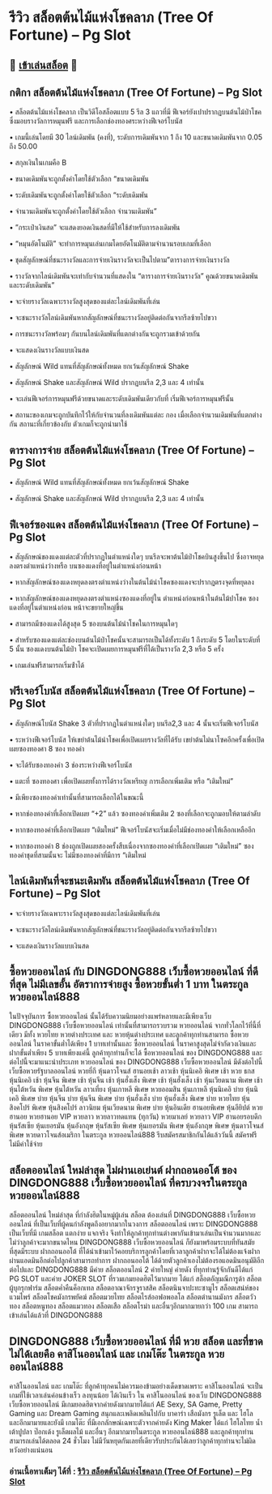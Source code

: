 # รีวิว สล็อตต้นไม้แห่งโชคลาภ (Tree Of Fortune) – Pg Slot

## 🎰 [เข้าเล่นสล็อต](https://bit.ly/3ryTLaH) 🎰

## กติกา สล็อตต้นไม้แห่งโชคลาภ (Tree Of Fortune) – Pg Slot

• สล็อตต้นไม้แห่งโชคลาภ เป็นวิดีโอสล็อตแบบ 5 รีล 3 แถวที่มี ฟีเจอร์ยังเปาปรากฏบนต้นไม้ป่าโชคซึ่งมอบรางวัลการหมุนฟรี และการเลือกช่องทองศระหว่างฟีเจอร์โบนัส

• เกมนี้เล่นโดยมี 30 ไลน์เดิมพัน (คงที่), ระดับการเดิมพันจาก 1 ถึง 10 และขนาดเดิมพันจาก 0.05 ถึง 50.00

• สกุลเงินในเกมคือ B

• ขนาดเดิมพันจะถูกตั้งค่าโดยใช้ตัวเลือก “ขนาดเดิมพัน

• ระดับเดิมพันจะถูกตั้งค่าโดยใช้ตัวเลือก “ระดับเดิมพัน

• จํานวนเดิมพันจะถูกตั้งค่าโดยใช้ตัวเลือก จํานวนเดิมพัน”

• ”กระเป๋าเงินสด” จะแสดงยอดเงินสดที่มีให้ใช้สําหรับการลงเดิมพัน

• “หมุนอัตโนมัติ” จะทําการหมุนเล่นเกมโดยอัตโนมัติตามจํานวนรอบเกมที่เลือก

• ชุดสัญลักษณ์ที่ชนะรางวัลและการจ่ายเงินรางวัลจะเป็นไปตาม”ตารางการจ่ายเงินรางวัล

• รางวัลจากไลน์เดิมพันจะเท่ากับจํานวนที่แสดงใน “ตารางการจ่ายเงินรางวัล” คูณด้วยขนาดเดิมพันและระดับเดิมพัน”

• จะจ่ายรางวัลเฉพาะรางวัลสูงสุดของแต่ละไลน์เดิมพันที่เล่น

• จะชนะรางวัลไลน์เดิมพันหากสัญลักษณ์ที่ชนะรางวัลอยู่ติดต่อกันจากรีลซ้ายไปขวา

• การชนะรางวัลพร้อมๆ กันบนไลน์เดิมพันที่แตกต่างกันจะถูกรวมเข้าด้วยกัน

• จะแสดงเงินรางวัลแบบเงินสด

• สัญลักษณ์ Wild แทนที่สัญลักษณ์ทั้งหมด ยกเว้นสัญลักษณ์ Shake

• สัญลักษณ์ Shake และสัญลักษณ์ Wild ปรากฏบนรีล 2,3 และ 4 เท่านั้น

• จะเล่นฟีเจอร์การหมุนฟรีด้วยขนาดและระดับเดิมพันเดียวกับที่ เริ่มฟีเจอร์การหมุนฟรีนั้น

• สถานะของเกมจะถูกบันทึกไว้ให้กับจํานวนที่ลงเดิมพันแต่ละ กอง เมื่อเลือกจํานวนเดิมพันที่แตกต่างกัน สถานะที่เกี่ยวข้องกับ ตัวเกมก็จะถูกนํามาใช้

## ตารางการจ่าย สล็อตต้นไม้แห่งโชคลาภ (Tree Of Fortune) – Pg Slot

• สัญลักษณ์ Wild แทนที่สัญลักษณ์ทั้งหมด ยกเว้นสัญลักษณ์ Shake

• สัญลักษณ์ Shake และสัญลักษณ์ Wild ปรากฏบนรีล 2,3 และ 4 เท่านั้น

## ฟีเจอร์ซองแดง สล็อตต้นไม้แห่งโชคลาภ (Tree Of Fortune) – Pg Slot

• สัญลักษณ์ของแดงแต่ละตัวที่ปรากฏในตําแหน่งใดๆ บนรีลจะพาต้นไม้ป่าโชคบินสูงขึ้นไป ซึ่งอาจหยุดลงตรงตําแหน่งว่างหรือ บนซองแดงที่อยู่ในตําแหน่งก่อนหน้า

• หากสัญลักษณ์ซองแดงหยุดลงตรงตําแหน่งว่างในต้นไม้นําโชคซองแดงจะปรากฎตรงจุดที่หยุดลง

• หากสัญลักษณ์ของแดงหยุดลงตรงตําแหน่งซองแดงที่อยู่ใน ตําแหน่งก่อนหน้าในต้นไม้ปาโชค ซองแดงที่อยู่ในตําแหน่งก่อน หน้าจะขยายใหญ่ขึ้น

• สามารถมีซองแดงได้สูงสุด 5 ซองบนต้นไม้นําโชคในการหมุนใดๆ

• สําหรับซองแดงแต่ละช่องบนต้นไม้ป่าโชคนั้นจะสามารถเป็นได้ทั้งระดับ 1 ถึงระดับ 5 โดยในระดับที่ 5 นั้น ซองแดงบนต้นไม้ป่า โชคจะเปิดเผยการหมุนฟรีที่ได้เป็นรางวัล 2,3 หรือ 5 ครั้ง

• เกมเล่นฟรีสามารถเริ่มซ้ําได้

## ฟรีเจอร์โบนัส สล็อตต้นไม้แห่งโชคลาภ (Tree Of Fortune) – Pg Slot

• สัญลักษณ์โบนัส Shake 3 ตัวที่ปรากฏในตําแหน่งใดๆ บนรีล2,3 และ 4 นั้นจะเริ่มฟีเจอร์โบนัส

• ระหว่างฟีเจอร์โบนัส ให้เขย่าต้นไม้นําโชคเพื่อเปิดเผยรางวัลที่ได้รับ เขย่าต้นไม่นาโซคอีกครั้งเพื่อเปิดเผยซองทองศา 8 ซอง ทองคำ

• จะได้รับซองทองคํา 3 ช่องระหว่างฟีเจอร์โบนัส

• แตะที่ ซองทองศา เพื่อเปิดเผยทั้งการได้รางวัลเหรียญ การเลือกเพิ่มเติม หรือ “เติมใหม่”

• มีเพียงซองทองคําเท่านั้นที่สามารถเลือกได้ในขณะนี้

• หากช่องทองคําที่เลือกเปิดเผย “+2” แล้ว ซองทองคําเพิ่มเติม 2 ซองที่เลือกจะถูกมอบให้ตามลําดับ

• หากซองทองคําที่เลือกเปิดเผย “เติมใหม่” ฟีเจอร์โบนัสจะเริ่มเมื่อไม่มีช่องทองคําให้เลือกเหลืออีก

• หากซองทองคํา 8 ช่องถูกเปิดเผยสองครั้งสืบเนื่องจากซองทองคําที่เลือกเปิดเผย “เติมใหม่” ซองทองคําชุดที่สามนั้นจะ ไม่มีซองทองคําที่มีการ “เติมใหม่

## ไลน์เดิมพันที่จะชนะเดิมพัน สล็อตต้นไม้แห่งโชคลาภ (Tree Of Fortune) – Pg Slot

• จะจ่ายรางวัลเฉพาะรางวัลสูงสุดของแต่ละไลน์เดิมพันที่เล่น

• จะชนะรางวัลไลน์เดิมพันหากสัญลักษณ์ที่ชนะรางวัลอยู่ติดต่อกันจากรีลซ้ายไปขวา

• จะแสดงเงินรางวัลแบบเงินสด

## ซื้อหวยออนไลน์ กับ DINGDONG888 เว็บซื้อหวยออนไลน์ ที่ดีที่สุด ไม่มีเลขอั้น อัตราการจ่ายสูง ซื้อหวยขั้นต่ำ 1 บาท ในตระกูล หวยออนไลน์888
ในปัจจุบันการ ซื้อหวยออนไลน์ นั้นได้รับความนิยมอย่างแพร่หลายและมีเพียงเว็บ DINGDONG888 เว็บซื้อหวยออนไลน์ เท่านั้นที่สามารถรวบรวม หวยออนไลน์ จากทั่วโลกไว้ที่นี้ที่เดียว มีทั้ง หวยไทย หวยต่างประเทศ และ หวยหุ้นต่างประเทศ และลูกค้าทุกท่านสามารถ ซื้อหวยออนไลน์ ในราคาขั้นต่ำได้เพียง 1 บาทเท่านั้นและ ซื้อหวยออนไลน์ ในราคาสูงสุดไม่จำกัดวงเงินและ ฝากขั้นต่ำเพียง 5 บาทเพียงแค่นี้ ลูกค้าทุกท่านก็จะได้ ซื้อหวยออนไลน์ ของ DINGDONG888 และต่อไปนี้จะมาแนะนำประเภท หวยออนไลน์ ของ DINGDONG888 เว็บซื้อหวยออนไลน์ มีดังต่อไปนี้ เว็บซื้อหวยรัฐบาลออนไลน์ หวยยี่กี หุ้นดาวโจนส์ ฮานอยเช้า ลาวเช้า หุ้นนิเคอิ พิเศษ เช้า หวย ธกส หุ้นนิเคอิ เช้า หุ้นจีน พิเศษ เช้า หุ้นจีน เช้า หุ้นฮั่งเส็ง พิเศษ เช้า หุ้นฮั่งเส็ง เช้า หุ้นเวียดนาม พิเศษ เช้า หุ้นไต้หวัน พิเศษ หุ้นไต้หวัน ลาวเที่ยง หุ้นเกาหลี พิเศษ หวยออมสิน หุ้นเกาหลี หุ้นนิเคอิ บ่าย หุ้นนิเคอิ พิเศษ บ่าย หุ้นจีน บ่าย หุ้นจีน พิเศษ บ่าย หุ้นฮั่งเส็ง บ่าย หุ้นฮั่งเส็ง พิเศษ บ่าย หวยไทย หุ้นสิงคโปร์ พิเศษ หุ้นสิงคโปร์ ลาวนิยม หุ้นเวียดนาม พิเศษ บ่าย หุ้นอินเดีย ฮานอยพิเศษ หุ้นอียิปต์ หวยฮานอย หวยฮานอย VIP หวยลาว หวยลาวทดแทน (ทุกวัน) หวยมาเลย์ หวยลาว VIP ฮานอยรอบดึก หุ้นรัสเซีย หุ้นเยอรมัน หุ้นอังกฤษ หุ้นรัสเซีย พิเศษ หุ้นเยอรมัน พิเศษ หุ้นอังกฤษ พิเศษ หุ้นดาวโจนส์พิเศษ หวยดาวโจนส์อเมริกา ในตระกูล หวยออนไลน์888
รีบสมัครสมาชิกกันได้แล้ววันนี้ สมัครฟรี ไม่มีค่าใช้จ่าย

## สล็อตออนไลน์ ใหม่ล่าสุด ไม่ผ่านเอเย่นต์ ฝากถอนออโต้ ของ DINGDONG888 เว็บซื้อหวยออนไลน์ ที่ครบวงจรในตระกูล หวยออนไลน์888
สล็อตออนไลน์ ใหม่ล่าสุด ที่กำลังฮิตในหมู่ผู้เล่น สล็อต ต้องเล่นที่ DINGDONG888 เว็บซื้อหวยออนไลน์ ที่เป็นเว็บที่ผู้คนกำลังพูดถึงอยากมากในวงการ สล็อตออนไลน์ เพราะ DINGDONG888 เป็นเว็บที่มี เกมสล็อต แตกง่าย แจกจริง จึงทำให้ลูกค้าทุกท่านต่างพากันเข้ามาเล่นเป็นจำนวนมากและไม่ว่าลูกค้าจะมากขนาดไหน DINGDONG888 เว็บซื้อหวยออนไลน์ ก็ยังมาพร้อมระบบที่ทันสมัยที่สุดมีระบบ ฝากถอนออโต้ ที่ได้นำเข้ามาไว้คอยบริการลูกค้าโดยที่เวลาลูกค้าฝากจะได้ไม่ต้องแจ้งฝากผ่านแอดมินอีกต่อไปลูกค้าสามารถทำการ ฝากถอนออโต้ ได้ด้วยตัวลูกค้าเองไม่ต้องรอแอดมินอนุมัติอีกต่อไปและ DINGDONG888 มีค่าย สล็อตออนไลน์ 2 ค่ายใหญ่ ค่ายดัง ที่ทุกท่านรู้จักกันดีได้แก่  PG SLOT และค่าย JOKER SLOT ที่รวมเกมยอดฮิตไว้มากมาย ได้แก่ สล็อตอัญมณีการูด้า สล็อตผู้บุกรุกฟาร์ม สล็อตค่ำคืนค็อกเทล สล็อตอาณาจักรจูราสสิค สล็อตนินจาปะทะซามูไร สล็อตเสน่ห์ของแวมไพร์ สล็อตโชคมังกรพยัคฆ์ สล็อตมวยไทย สล็อตไรส์ออฟอพอลโล สล็อตตำนานมังกร สล็อตวัวทอง สล็อตหนูทอง สล็อตแมวทอง สล็อตเสือ สล็อตโรม่า และอื่นๆอีกมากมายกว่า 100 เกม สามารถเข้าเล่นได้แล้วที่ DINGDONG888

## DINGDONG888 เว็บซื้อหวยออนไลน์ ที่มี หวย สล็อต และที่ขาดไม่ได้เลยคือ คาสิโนออนไลน์ และ เกมโต๊ะ ในตระกูล หวยออนไลน์888
คาสิโนออนไลน์ และ เกมโต๊ะ ที่ลูกค้าทุกคนไม่ควรมองข้ามอย่างเด็ดขาดเพราะ คาสิโนออนไลน์ จะเป็นเกมที่ใช้เวลาเล่นค่อนข้างเร็ว ลงทุนน้อย ได้เงินเร็ว ใน คาสิโนออนไลน์ ของเว็บ DINGDONG888 เว็บซื้อหวยออนไลน์ มีเกมยอดฮิตจากค่ายดังมากมายได้แก่  AE Sexy, SA Game, Pretty Gaming และ Dream Gaming สนุกและเพลิดเพลินไปกับ บาคาร่า เสือมังกร รูเล็ต และ ไฮโล และอีกมามายและยังมี เกมโต๊ะ ที่มีเอกลักษณ์เฉพาะตัวจากค่ายดัง  King Maker ได้แก่ ไฮโลไทย น้ำเต้าปูปลา ป๊อกเด้ง รูเล็ตผลไม้ และอื่นๆ อีกมากมายในตระกูล หวยออนไลน์888 และลูกค้าทุกท่านสามารถเล่นได้ตลอด 24 ชั่วโมง ไม่มีวันหยุดกันเลยที่เดียวรับประกันได้เลยว่าลูกค้าทุกท่านจะไม่ผิดหวังอย่างแน่นอน

### อ่านเนื้อหาเต็มๆ ได้ที่ : [รีวิว สล็อตต้นไม้แห่งโชคลาภ (Tree Of Fortune) – Pg Slot](https://dingdong888.co/pg-slot/tree-of-fortune/)
